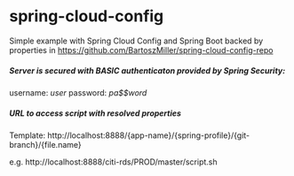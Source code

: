 # spring-cloud-config
Simple example with Spring Cloud Config and Spring Boot backed by properties in https://github.com/BartoszMiller/spring-cloud-config-repo

##### Server is secured with BASIC authenticaton provided by Spring Security:
username: *user*
password: *pa$$word*

##### URL to access script with resolved properties
Template: http://localhost:8888/{app-name}/{spring-profile}/{git-branch}/{file.name}

e.g. http://localhost:8888/citi-rds/PROD/master/script.sh
